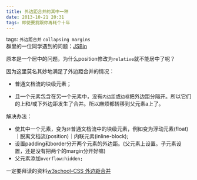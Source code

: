 ```yaml
---
title: 外边距合并的其中一种
date: 2013-10-21 20:31
tags: 即使要我跟你再耗个十年
---
```

tags: `外边距合并` `collapsing margins`
<br>
群里的一位同学遇到的问题：[JSBin](http://jsbin.com/OdEyoh/3/edit)

原本是一个居中的问题，为什么position修改为`relative`就不能居中了呢？

因为这里莫名其妙地满足了外边距合并的情况：

* 普通文档流的块级元素；

* 且一个元素包含在另一个元素中，没有`内边距`或`边框`把外边距分隔开。所以它们的上和/或下外边距发生了合并。所以麻烦都转移到父元素a上了。

解决办法：

* 使其中一个元素，变为`非`普通文档流中的块级元素，例如变为浮动元素(float)｜脱离文档流(position)｜内联元素(inline-block);
* 设置padding和border分开两个元素的外边距。(父元素上设置。子元素设置，还是没有把两个的margin分开好嘛)
* 父元素添加`overflow:hidden;`

一定要拜读的资料[w3school-CSS 外边距合并](http://www.w3school.com.cn/css/css_margin_collapsing.asp)
